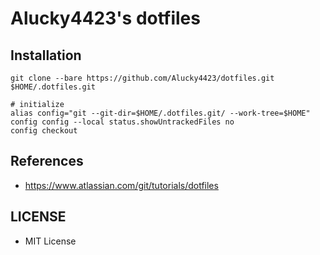 # Alucky4423's dotfiles

## Installation

```
git clone --bare https://github.com/Alucky4423/dotfiles.git $HOME/.dotfiles.git

# initialize
alias config="git --git-dir=$HOME/.dotfiles.git/ --work-tree=$HOME"
config config --local status.showUntrackedFiles no
config checkout
```


## References

- https://www.atlassian.com/git/tutorials/dotfiles

## LICENSE

- MIT License

